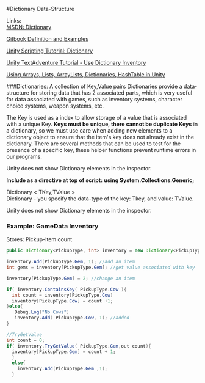 #Dictionary Data-Structure



Links:  
[MSDN: Dictionary](https://docs.microsoft.com/en-us/dotnet/api/system.collections.generic.dictionary-2?redirectedfrom=MSDN&view=netframework-4.7.2)

[Gitbook Definition and Examples](/dictionary.md)

[Unity Scripting Tutorial: Dictionary ](https://unity3d.com/learn/tutorials/modules/intermediate/scripting/lists-and-dictionaries)

[Unity TextAdventure Tutorial - Use Dictionary Inventory](https://unity3d.com/learn/tutorials/topics/scripting/preparing-use-item-dictionary)

[Using Arrays, Lists, ArrayLists, Dictionaries, HashTable in Unity](https://hub.packtpub.com/arrays-lists-dictionaries-unity-3d-game-development/)

###Dictionaries: A collection of Key,Value pairs
Dictionaries provide a data-structure for storing data that has 2 associated parts, which is very useful for data associated with games, such as inventory systems, character choice systems, weapon systems, etc.  


The Key is used as a index to allow storage of a value that is associated with a unique Key. **Keys must be unique, there cannot be duplicate Keys** in a dictionary, so we must use care when adding new elements to a dictionary object to ensure that the item's key does not already exist in the dictionary. There are several methods that can be used to test for the presence of a specific key, these helper functions prevent runtime errors in our programs.


Unity does not show Dictionary elements in the inspector.

**Include as a directive at top of script:**
**using System.Collections.Generic;**

Dictionary < TKey,TValue >    
Dictionary - you specify the data-type of the key: Tkey, and value: TValue.


Unity does not show Dictionary elements in the inspector.

### Example: GameData Inventory 
Stores: Pickup-Item count

```java
public Dictionary<PickupType, int> inventory = new Dictionary<PickupType, int>(); //initialize

inventory.Add(PickupType.Gem, 1); //add an item
int gems = inventory[PickupType.Gem]; //get value associated with key

inventory[PickupType.Gem] = 2; //change an item

if( inventory.ContainsKey( PickupType.Cow ){
  int count = inventory[PickupType.Cow]
  inventory[PickupType.Cow] = count +1;
}else{
   Debug.Log("No Cows")
   inventory.Add( PickupType.Cow, 1); //added
}

//TryGetValue
int count = 0;
if( inventory.TryGetValue( PickupType.Gem,out count){
  inventory[PickupType.Gem] = count + 1;
  } 
  else{
    inventory.Add(PickupType.Gem ,1);
  }

```


